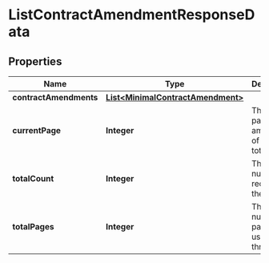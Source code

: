 

# ListContractAmendmentResponseData


## Properties

| Name | Type | Description | Notes |
|------------ | ------------- | ------------- | -------------|
|**contractAmendments** | [**List&lt;MinimalContractAmendment&gt;**](MinimalContractAmendment.md) |  |  [optional] |
|**currentPage** | **Integer** | The current page among all of the total_pages |  [optional] |
|**totalCount** | **Integer** | The total number of records in the result |  [optional] |
|**totalPages** | **Integer** | The total number of pages the user can go through |  [optional] |




